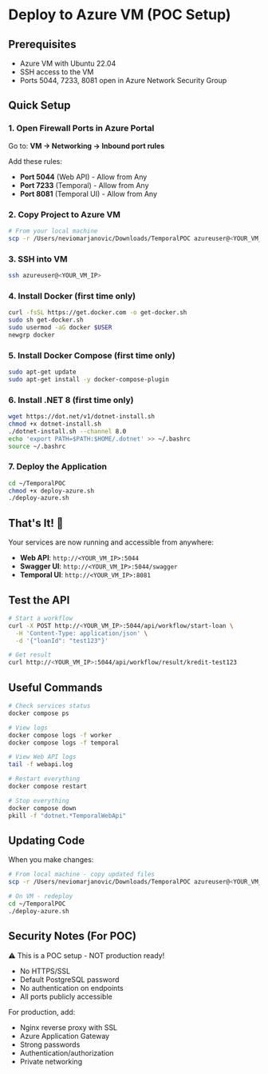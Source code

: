 # Deploy to Azure VM (POC Setup)

## Prerequisites
- Azure VM with Ubuntu 22.04
- SSH access to the VM
- Ports 5044, 7233, 8081 open in Azure Network Security Group

## Quick Setup

### 1. Open Firewall Ports in Azure Portal
Go to: **VM → Networking → Inbound port rules**

Add these rules:
- **Port 5044** (Web API) - Allow from Any
- **Port 7233** (Temporal) - Allow from Any  
- **Port 8081** (Temporal UI) - Allow from Any

### 2. Copy Project to Azure VM
```bash
# From your local machine
scp -r /Users/neviomarjanovic/Downloads/TemporalPOC azureuser@<YOUR_VM_IP>:~/
```

### 3. SSH into VM
```bash
ssh azureuser@<YOUR_VM_IP>
```

### 4. Install Docker (first time only)
```bash
curl -fsSL https://get.docker.com -o get-docker.sh
sudo sh get-docker.sh
sudo usermod -aG docker $USER
newgrp docker
```

### 5. Install Docker Compose (first time only)
```bash
sudo apt-get update
sudo apt-get install -y docker-compose-plugin
```

### 6. Install .NET 8 (first time only)
```bash
wget https://dot.net/v1/dotnet-install.sh
chmod +x dotnet-install.sh
./dotnet-install.sh --channel 8.0
echo 'export PATH=$PATH:$HOME/.dotnet' >> ~/.bashrc
source ~/.bashrc
```

### 7. Deploy the Application
```bash
cd ~/TemporalPOC
chmod +x deploy-azure.sh
./deploy-azure.sh
```

## That's It! 🎉

Your services are now running and accessible from anywhere:

- **Web API**: `http://<YOUR_VM_IP>:5044`
- **Swagger UI**: `http://<YOUR_VM_IP>:5044/swagger`
- **Temporal UI**: `http://<YOUR_VM_IP>:8081`

## Test the API

```bash
# Start a workflow
curl -X POST http://<YOUR_VM_IP>:5044/api/workflow/start-loan \
  -H 'Content-Type: application/json' \
  -d '{"loanId": "test123"}'

# Get result
curl http://<YOUR_VM_IP>:5044/api/workflow/result/kredit-test123
```

## Useful Commands

```bash
# Check services status
docker compose ps

# View logs
docker compose logs -f worker
docker compose logs -f temporal

# View Web API logs
tail -f webapi.log

# Restart everything
docker compose restart

# Stop everything
docker compose down
pkill -f "dotnet.*TemporalWebApi"
```

## Updating Code

When you make changes:

```bash
# From local machine - copy updated files
scp -r /Users/neviomarjanovic/Downloads/TemporalPOC azureuser@<YOUR_VM_IP>:~/

# On VM - redeploy
cd ~/TemporalPOC
./deploy-azure.sh
```

## Security Notes (For POC)
⚠️ This is a POC setup - NOT production ready!
- No HTTPS/SSL
- Default PostgreSQL password
- No authentication on endpoints
- All ports publicly accessible

For production, add:
- Nginx reverse proxy with SSL
- Azure Application Gateway
- Strong passwords
- Authentication/authorization
- Private networking

